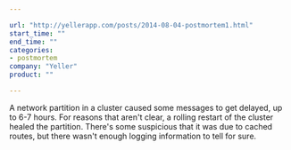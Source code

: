 ```yaml
---

url: "http://yellerapp.com/posts/2014-08-04-postmortem1.html"
start_time: ""
end_time: ""
categories:
- postmortem
company: "Yeller"
product: ""

---
```


A network partition in a cluster caused some messages to get delayed, up to 6-7 hours. For reasons that aren't clear, a rolling restart of the cluster healed the partition. There's some suspicious that it was due to cached routes, but there wasn't enough logging information to tell for sure.
